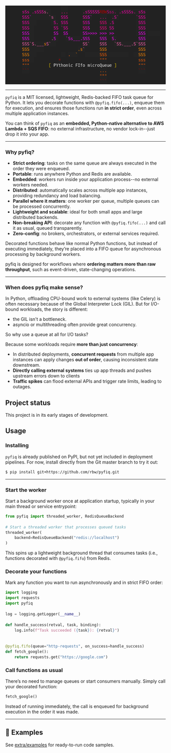 <p align="center">
  <img src="extra/logo.png" alt="pyfiq Logo" width="592">
</p>

---
`pyfiq` is a MIT licensed, lightweight, Redis-backed FIFO task queue for Python. It lets you decorate functions with `@pyfiq.fifo(...)`, enqueue them for execution, and ensures those functions run **in strict order**, even across multiple application instances.  

You can think of `pyfiq` as an **embedded, Python-native alternative to AWS Lambda + SQS FIFO**: no external infrastructure, no vendor lock-in--just drop it into your app.

---

### Why pyfiq?  

- **Strict ordering**: tasks on the same queue are always executed in the order they were enqueued.  
- **Portable**: runs anywhere Python and Redis are available.  
- **Embedded**: workers run inside your application process--no external workers needed.  
- **Distributed**: automatically scales across multiple app instances, providing redundancy and load balancing.  
- **Parallel where it matters**: one worker per queue, multiple queues can be processed concurrently.  
- **Lightweight and scalable**: ideal for both small apps and large distributed backends.  
- **Non-breaking API**: decorate any function with `@pyfiq.fifo(...)` and call it as usual, queued transparently.  
- **Zero-config**: no brokers, orchestrators, or external services required.  

Decorated functions behave like normal Python functions, but instead of executing immediately, they’re placed into a FIFO queue for asynchronous processing by background workers.  

pyfiq is designed for workflows where **ordering matters more than raw throughput**, such as event-driven, state-changing operations.

---

### When does pyfiq make sense?  

In Python, offloading CPU-bound work to external systems (like Celery) is often necessary because of the Global Interpreter Lock (GIL). But for I/O-bound workloads, the story is different:  
- the GIL isn't a bottleneck.  
- asyncio or multithreading often provide great concurrency.

So why use a queue at all for I/O tasks?  

Because some workloads require **more than just concurrency**:  

- In distributed deployments, **concurrent requests** from multiple app instances can apply changes **out of order**, causing inconsistent state downstream.
- **Directly calling external systems** ties up app threads and pushes upstream errors down to clients
- **Traffic spikes** can flood external APIs and trigger rate limits, leading to outages.  

## Project status

This project is in its early stages of development.

## Usage

### Installing

`pyfiq` is already published on PyPI, but not yet included in deployment pipelines. For now, install directly from the Git master branch to try it out:

```bash
$ pip install git+https://github.com/rbw/pyfiq.git
```

---

### Start the worker

Start a background worker once at application startup, typically in your main thread or service entrypoint:

```python
from pyfiq import threaded_worker, RedisQueueBackend

# Start a threaded worker that processes queued tasks
threaded_worker(
    backend=RedisQueueBackend("redis://localhost")
)
```

This spins up a lightweight background thread that consumes tasks (i.e., functions decorated with `@pyfiq.fifo`) from Redis.


### Decorate your functions

Mark any function you want to run asynchronously and in strict FIFO order:

```python
import logging
import requests
import pyfiq

log = logging.getLogger(__name__)

def handle_success(retval, task, binding):
    log.info(f"Task succeeded ({task}): {retval}")


@pyfiq.fifo(queue="http-requests", on_success=handle_success)
def fetch_google():
    return requests.get("https://google.com")
```

### Call functions as usual

There’s no need to manage queues or start consumers manually. Simply call your decorated function:

```python
fetch_google()
```

Instead of running immediately, the call is enqueued for background execution in the order it was made.


---

## 📖 Examples

See [extra/examples](./extra/examples) for ready-to-run code samples.  

